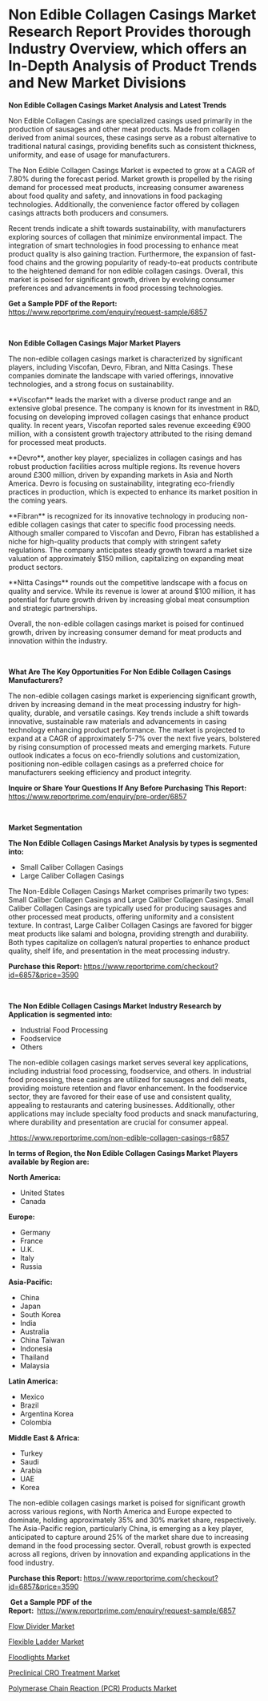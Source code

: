 <p><h1>Non Edible Collagen Casings Market Research Report Provides thorough Industry Overview, which offers an In-Depth Analysis of Product Trends and New Market Divisions</h1></p><p><strong>Non Edible Collagen Casings Market Analysis and Latest Trends</strong></p>
<p><p>Non Edible Collagen Casings are specialized casings used primarily in the production of sausages and other meat products. Made from collagen derived from animal sources, these casings serve as a robust alternative to traditional natural casings, providing benefits such as consistent thickness, uniformity, and ease of usage for manufacturers. </p><p>The Non Edible Collagen Casings Market is expected to grow at a CAGR of 7.80% during the forecast period. Market growth is propelled by the rising demand for processed meat products, increasing consumer awareness about food quality and safety, and innovations in food packaging technologies. Additionally, the convenience factor offered by collagen casings attracts both producers and consumers.</p><p>Recent trends indicate a shift towards sustainability, with manufacturers exploring sources of collagen that minimize environmental impact. The integration of smart technologies in food processing to enhance meat product quality is also gaining traction. Furthermore, the expansion of fast-food chains and the growing popularity of ready-to-eat products contribute to the heightened demand for non edible collagen casings. Overall, this market is poised for significant growth, driven by evolving consumer preferences and advancements in food processing technologies.</p></p>
<p><strong>Get a Sample PDF of the Report:&nbsp;</strong> <a href="https://www.reportprime.com/enquiry/request-sample/6857?utm_campaign=1123&utm_medium=2&utm_source=Github&utm_content=ia&utm_term=27112024&utm_id=non-edible-collagen-casings">https://www.reportprime.com/enquiry/request-sample/6857</a></p>
<p>&nbsp;</p>
<p><strong>Non Edible Collagen Casings Major Market Players</strong></p>
<p><p>The non-edible collagen casings market is characterized by significant players, including Viscofan, Devro, Fibran, and Nitta Casings. These companies dominate the landscape with varied offerings, innovative technologies, and a strong focus on sustainability.</p><p>**Viscofan** leads the market with a diverse product range and an extensive global presence. The company is known for its investment in R&D, focusing on developing improved collagen casings that enhance product quality. In recent years, Viscofan reported sales revenue exceeding €900 million, with a consistent growth trajectory attributed to the rising demand for processed meat products.</p><p>**Devro**, another key player, specializes in collagen casings and has robust production facilities across multiple regions. Its revenue hovers around £300 million, driven by expanding markets in Asia and North America. Devro is focusing on sustainability, integrating eco-friendly practices in production, which is expected to enhance its market position in the coming years.</p><p>**Fibran** is recognized for its innovative technology in producing non-edible collagen casings that cater to specific food processing needs. Although smaller compared to Viscofan and Devro, Fibran has established a niche for high-quality products that comply with stringent safety regulations. The company anticipates steady growth toward a market size valuation of approximately $150 million, capitalizing on expanding meat product sectors.</p><p>**Nitta Casings** rounds out the competitive landscape with a focus on quality and service. While its revenue is lower at around $100 million, it has potential for future growth driven by increasing global meat consumption and strategic partnerships.</p><p>Overall, the non-edible collagen casings market is poised for continued growth, driven by increasing consumer demand for meat products and innovation within the industry.</p></p>
<p>&nbsp;</p>
<p><strong>What Are The Key Opportunities For Non Edible Collagen Casings Manufacturers?</strong></p>
<p><p>The non-edible collagen casings market is experiencing significant growth, driven by increasing demand in the meat processing industry for high-quality, durable, and versatile casings. Key trends include a shift towards innovative, sustainable raw materials and advancements in casing technology enhancing product performance. The market is projected to expand at a CAGR of approximately 5-7% over the next five years, bolstered by rising consumption of processed meats and emerging markets. Future outlook indicates a focus on eco-friendly solutions and customization, positioning non-edible collagen casings as a preferred choice for manufacturers seeking efficiency and product integrity.</p></p>
<p><strong>Inquire or Share Your Questions If Any Before Purchasing This Report:</strong> <a href="https://www.reportprime.com/enquiry/pre-order/6857?utm_campaign=1123&utm_medium=2&utm_source=Github&utm_content=ia&utm_term=27112024&utm_id=non-edible-collagen-casings">https://www.reportprime.com/enquiry/pre-order/6857</a></p>
<p>&nbsp;</p>
<p><strong>Market Segmentation</strong></p>
<p><strong>The Non Edible Collagen Casings Market Analysis by types is segmented into:</strong></p>
<p><ul><li>Small Caliber Collagen Casings</li><li>Large Caliber Collagen Casings</li></ul></p>
<p><p>The Non-Edible Collagen Casings Market comprises primarily two types: Small Caliber Collagen Casings and Large Caliber Collagen Casings. Small Caliber Collagen Casings are typically used for producing sausages and other processed meat products, offering uniformity and a consistent texture. In contrast, Large Caliber Collagen Casings are favored for bigger meat products like salami and bologna, providing strength and durability. Both types capitalize on collagen’s natural properties to enhance product quality, shelf life, and presentation in the meat processing industry.</p></p>
<p><strong>Purchase this Report:&nbsp;</strong><a href="https://www.reportprime.com/checkout?id=6857&price=3590&utm_campaign=1123&utm_medium=2&utm_source=Github&utm_content=ia&utm_term=27112024&utm_id=non-edible-collagen-casings">https://www.reportprime.com/checkout?id=6857&price=3590</a></p>
<p>&nbsp;</p>
<p><strong>The Non Edible Collagen Casings Market Industry Research by Application is segmented into:</strong></p>
<p><ul><li>Industrial Food Processing</li><li>Foodservice</li><li>Others</li></ul></p>
<p><p>The non-edible collagen casings market serves several key applications, including industrial food processing, foodservice, and others. In industrial food processing, these casings are utilized for sausages and deli meats, providing moisture retention and flavor enhancement. In the foodservice sector, they are favored for their ease of use and consistent quality, appealing to restaurants and catering businesses. Additionally, other applications may include specialty food products and snack manufacturing, where durability and presentation are crucial for consumer appeal.</p></p>
<p><a href="https://www.reportprime.com/non-edible-collagen-casings-r6857?utm_campaign=1123&utm_medium=2&utm_source=Github&utm_content=ia&utm_term=27112024&utm_id=non-edible-collagen-casings">&nbsp;https://www.reportprime.com/non-edible-collagen-casings-r6857</a></p>
<p><strong>In terms of Region, the Non Edible Collagen Casings Market Players available by Region are:</strong></p>
<p>
    <p> <strong> North America: </strong>
        <ul>
            <li>United States</li>
            <li>Canada</li>
        </ul>
        </p> 
    <p> <strong> Europe: </strong>
        <ul>
            <li>Germany</li>
            <li>France</li>
            <li>U.K.</li>
            <li>Italy</li>
            <li>Russia</li>
        </ul>
        </p> 
    <p> <strong> Asia-Pacific: </strong>
        <ul>
            <li>China</li>
            <li>Japan</li>
            <li>South Korea</li>
            <li>India</li>
            <li>Australia</li>
            <li>China Taiwan</li>
            <li>Indonesia</li>
            <li>Thailand</li>
            <li>Malaysia</li>
        </ul>
        </p> 
    <p> <strong> Latin America: </strong>
        <ul>
            <li>Mexico</li>
            <li>Brazil</li>
            <li>Argentina Korea</li>
            <li>Colombia</li>
        </ul>
        </p> 
    <p> <strong> Middle East & Africa: </strong>
        <ul>
            <li>Turkey</li>
            <li>Saudi</li>
            <li>Arabia</li>
            <li>UAE</li>
            <li>Korea</li>
        </ul>
    </p>
    </p>
<p><p>The non-edible collagen casings market is poised for significant growth across various regions, with North America and Europe expected to dominate, holding approximately 35% and 30% market share, respectively. The Asia-Pacific region, particularly China, is emerging as a key player, anticipated to capture around 25% of the market share due to increasing demand in the food processing sector. Overall, robust growth is expected across all regions, driven by innovation and expanding applications in the food industry.</p></p>
<p><strong>Purchase this Report: </strong><a href="https://www.reportprime.com/checkout?id=6857&price=3590&utm_campaign=1123&utm_medium=2&utm_source=Github&utm_content=ia&utm_term=27112024&utm_id=non-edible-collagen-casings">https://www.reportprime.com/checkout?id=6857&price=3590</a></p>
<p>&nbsp;<strong>Get a Sample PDF of the Report:&nbsp;&nbsp;</strong><a href="https://www.reportprime.com/enquiry/request-sample/6857?utm_campaign=1123&utm_medium=2&utm_source=Github&utm_content=ia&utm_term=27112024&utm_id=non-edible-collagen-casings">https://www.reportprime.com/enquiry/request-sample/6857</a></p>
<p><strong></strong></p>
<p><p><a href="https://www.linkedin.com/pulse/flow-divider-market-share-revenue-analysis-segment-forecasts-ihehe?utm_campaign=1123&utm_medium=2&utm_source=Github&utm_content=ia&utm_term=27112024&utm_id=non-edible-collagen-casings">Flow Divider Market</a></p><p><a href="https://www.linkedin.com/pulse/comprehensive-evaluation-sustainability-flexible-ladder-c6tde?utm_campaign=1123&utm_medium=2&utm_source=Github&utm_content=ia&utm_term=27112024&utm_id=non-edible-collagen-casings">Flexible Ladder Market</a></p><p><a href="https://www.linkedin.com/pulse/current-valuation-of47-cagr-report-provides-thorough-rok3e?utm_campaign=1123&utm_medium=2&utm_source=Github&utm_content=ia&utm_term=27112024&utm_id=non-edible-collagen-casings">Floodlights Market</a></p><p><a href="https://issuu.com/reportprime-2/docs/preclinical-cro-treatment-market-si_e89b31f4572646?utm_campaign=1123&utm_medium=2&utm_source=Github&utm_content=ia&utm_term=27112024&utm_id=non-edible-collagen-casings">Preclinical CRO Treatment Market</a></p><p><a href="https://issuu.com/reportprime-2/docs/polymerase-chain-reaction-pcr-produ_11b69de6e0102f?utm_campaign=1123&utm_medium=2&utm_source=Github&utm_content=ia&utm_term=27112024&utm_id=non-edible-collagen-casings">Polymerase Chain Reaction (PCR) Products Market</a></p></p>